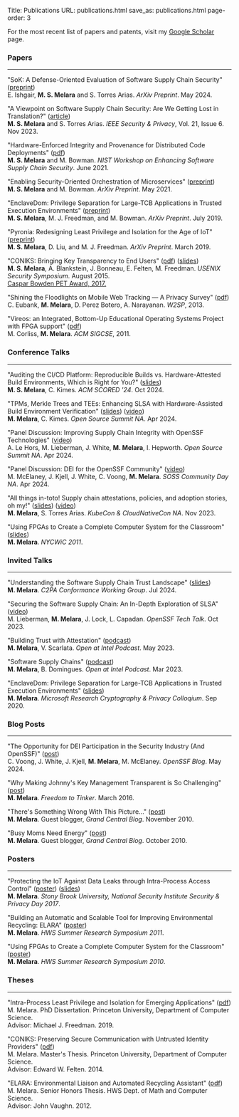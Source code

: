 Title: Publications
URL: publications.html
save_as: publications.html
page-order: 3

For the most recent list of papers and patents, visit my <a class="text-info" href="https://scholar.google.com/citations?user=_YKwSB0AAAAJ&hl=en">Google Scholar</a> page.

### Papers
---

"SoK: A Defense-Oriented Evaluation of Software Supply Chain Security" (<a class="text-info" href="https://arxiv.org/pdf/2405.14993">preprint</a>)
<br>
<span class="label_gray">E. Ishgair, **M. S. Melara** and S. Torres Arias. *ArXiv Preprint*. May 2024.</span>

"A Viewpoint on Software Supply Chain Security: Are We Getting Lost in Translation?" (<a class="text-info" href="https://ieeexplore.ieee.org/abstract/document/10315780">article</a>)
<br>
<span class="label_gray">**M. S. Melara** and S. Torres Arias. *IEEE Security & Privacy*, Vol. 21, Issue 6. Nov 2023.</span>

"Hardware-Enforced Integrity and Provenance for Distributed Code Deployments" (<a class="text-info" href="https://arxiv.org/abs/2106.09843">pdf</a>)
<br>
<span class="label_gray">**M. S. Melara** and M. Bowman. *NIST Workshop on Enhancing Software Supply Chain Security*. June 2021.</span>

"Enabling Security-Oriented Orchestration of Microservices" (<a class="text-info" href="https://arxiv.org/abs/2106.09841">preprint</a>)
<br>
<span class="label_gray">**M. S. Melara** and M. Bowman. *ArXiv Preprint*. May 2021.</span>

"EnclaveDom: Privilege Separation for Large-TCB Applications in Trusted Execution Environments" (<a class="text-info" href="https://arxiv.org/abs/1907.13245">preprint</a>)
<br>
<span class="label_gray">**M. S. Melara**, M. J. Freedman, and M. Bowman. *ArXiv Preprint*. July 2019.</span>

"Pyronia: Redesigning Least Privilege and Isolation for the Age of IoT" (<a class="text-info" href="https://arxiv.org/abs/1903.01950">preprint</a>)
<br>
<span class="label_gray">**M. S. Melara**, D. Liu, and M. J. Freedman. *ArXiv Preprint*. March 2019.</span>

"CONIKS: Bringing Key Transparency to End Users" (<a class="text-info" href="static/pubs/sec15-paper-melara.pdf">pdf</a>) (<a class="text-info" href="static/pubs/coniks_usenix15_pres.pdf">slides</a>)
<br>
<span class="label_gray">**M. S. Melara**, A. Blankstein, J. Bonneau, E. Felten, M. Freedman. *USENIX Security Symposium*. August 2015.</span>
<br>
<span class="text-success"><a href="https://www.petsymposium.org/award/"><u>Caspar Bowden PET Award, 2017.</u></a></span>

"Shining the Floodlights on Mobile Web Tracking — A Privacy Survey" (<a class="text-info" href="static/pubs/s2p2.pdf">pdf</a>)
<br>
<span class="label_gray">C. Eubank, **M. Melara**, D. Perez Botero, A. Narayanan. *W2SP*, 2013.</span>

"Vireos: an Integrated, Bottom-Up Educational Operating Systems Project with FPGA support" (<a class="text-info" href="static/pubs/vireos.pdf">pdf</a>)
<br>
<span class="label_gray">M. Corliss, **M. Melara**. *ACM SIGCSE*, 2011.</span>

### Conference Talks
---

"Auditing the CI/CD Platform: Reproducible Builds vs. Hardware-Attested Build Environments, Which is Right for You?" (<a class="text-info" href="https://docs.google.com/presentation/d/1TddXWjBteTkzZAEZ3Y6Olt3VB46ool8v9g9YjxYn2X8/edit?usp=sharing">slides</a>)
<br>
<span class="label_gray">**M. S. Melara**, C. Kimes. *ACM SCORED '24*. Oct 2024.</span>

"TPMs, Merkle Trees and TEEs: Enhancing SLSA with Hardware-Assisted Build Environment Verification" (<a class="text-info" href="static/pubs/habe@ossna2024.pdf">slides</a>) (<a class="text-info" href="https://www.youtube.com/watch?v=Gk0LDi05KRg">video</a>)
<br>
<span class="label_gray">**M. Melara**, C. Kimes. *Open Source Summit NA*. Apr 2024.</span>

"Panel Discussion: Improving Supply Chain Integrity with OpenSSF Technologies" (<a class="text-info" href="https://www.youtube.com/watch?v=6EPROzPfqD8&t=3s">video</a>)
<br>
<span class="label_gray">A. Le Hors, M. Lieberman, J. White, **M. Melara**, I. Hepworth. *Open Source Summit NA*. Apr 2024.</span>

"Panel Discussion: DEI for the OpenSSF Community" (<a class="text-info" href="https://www.youtube.com/watch?v=OZhcpWxzJaA">video</a>)
<br>
<span class="label_gray">M. McElaney, J. Kjell, J. White, C. Voong, **M. Melara**. *SOSS Community Day NA*. Apr 2024.</span>

"All things in-toto! Supply chain attestations, policies, and adoption stories, oh my!" (<a class="text-info" href="static/pubs/in-toto@kccnc2023.pdf">slides</a>) (<a class="text-info" href="https://www.youtube.com/watch?v=wuB--26-WpM">video</a>)
<br>
<span class="label_gray">**M. Melara**, S. Torres Arias. *KubeCon & CloudNativeCon NA*. Nov 2023.</span>

"Using FPGAs to Create a Complete Computer System for the Classroom" (<a class="text-info" href="static/pubs/nycwic-pres.pdf">slides</a>)
<br/>
<span class="label_gray">**M. Melara**. *NYCWiC 2011*.</span>

### Invited Talks
---

"Understanding the Software Supply Chain Trust Landscape" (<a class="text-info" href="static/pubs/SWSCEcosystemOverview.pdf">slides</a>)
<br>
<span class="label_gray">**M. Melara**. *C2PA Conformance Working Group*. Jul 2024.</span>

"Securing the Software Supply Chain: An In-Depth Exploration of SLSA" (<a class="text-info" href="https://www.youtube.com/watch?v=HHXPEWvfFwk">video</a>)
<br>
<span class="label_gray">M. Lieberman, **M. Melara**, J. Lock, L. Capadan. *OpenSSF Tech Talk*. Oct 2023.</span>

"Building Trust with Attestation" (<a class="text-info" href="https://openatintel.podbean.com/e/building-trust-with-attestation/">podcast</a>)
<br>
<span class="label_gray">**M. Melara**, V. Scarlata. *Open at Intel Podcast*. May 2023.</span>

"Software Supply Chains" (<a class="text-info" href="https://openatintel.podbean.com/e/software-supply-chains/">podcast</a>)
<br>
<span class="label_gray">**M. Melara**, B. Domingues. *Open at Intel Podcast*. Mar 2023.</span>

"EnclaveDom: Privilege Separation for Large-TCB Applications in Trusted Execution Environments" (<a class="text-info" href="static/pubs/enclavedom-talk.pdf">slides</a>)
<br>
<span class="label_gray">**M. Melara**. *Microsoft Research Cryptography & Privacy Colloqium*. Sep 2020.</span>

### Blog Posts
---

"The Opportunity for DEI Participation in the Security Industry (And OpenSSF)" (<a class="text-info" href="https://openssf.org/blog/2024/05/29/the-opportunity-for-dei-participation-in-the-security-industry-and-openssf/">post</a>)
<br>
<span class="label_gray">C. Voong, J. White, J. Kjell, **M. Melara**, M. McElaney. *OpenSSF Blog*. May 2024.</span>

"Why Making Johnny's Key Management Transparent is So Challenging" (<a class="text-info" href="https://freedom-to-tinker.com/2016/03/31/why-making-johnnys-key-management-transparent-is-so-challenging/">post</a>)
<br>
<span class="label_gray">**M. Melara**. *Freedom to Tinker*. March 2016.</span>

"There's Something Wrong With This Picture..." (<a class="text-info" href="https://grandcentralblog.wordpress.com/2010/11/05/guest-blogger-marcela-melara-2/">post</a>)
<br>
<span class="label_gray">**M. Melara**. Guest blogger, *Grand Central Blog*. November 2010.</span>

"Busy Moms Need Energy" (<a class="text-info" href="https://grandcentralblog.wordpress.com/2010/10/30/guest-blogger-marcela-melara/">post</a>)
<br>
<span class="label_gray">**M. Melara**. Guest blogger, *Grand Central Blog*. October 2010.</span>

### Posters
---

"Protecting the IoT Against Data Leaks through Intra-Process Access Control" (<a class="text-info" href="static/pubs/s&pDay-poster.pdf">poster</a>) (<a class="text-info" href="static/pubs/s&pDay-blitz-presentation.pdf">slides</a>)
<br>
<span class="label_gray">**M. Melara**. *Stony Brook University, National Security Institute Security & Privacy Day 2017*.</span>

"Building an Automatic and Scalable Tool for Improving Environmental Recycling: ELARA" (<a class="text-info" href="static/pubs/elara-poster.pdf">poster</a>)
<br>
<span class="label_gray">**M. Melara**. *HWS Summer Research Symposium 2011*.</span>

"Using FPGAs to Create a Complete Computer System for the Classroom" (<a class="text-info" href="static/pubs/fpga-poster.pdf">poster</a>)
<br>
<span class="label_gray">**M. Melara**. *HWS Summer Research Symposium 2010*.</span>

### Theses
---

"Intra-Process Least Privilege and Isolation for Emerging Applications" (<a class="text-info" href="static/pubs/phd-thesis.pdf">pdf</a>)
<br>
<span class="label_gray">M. Melara. PhD Dissertation. Princeton University, Department of Computer Science. <br/>Advisor: Michael J. Freedman. 2019.</span>

"CONIKS: Preserving Secure Communication with Untrusted Identity Providers" (<a class="text-info" href="static/pubs/mse-thesis.pdf">pdf</a>)
<br>
<span class="label_gray">M. Melara. Master's Thesis. Princeton University, Department of Computer Science. <br/>Advisor: Edward W. Felten. 2014.</span>

"ELARA: Environmental Liaison and Automated Recycling Assistant" (<a class="text-info" href="static/pubs/honors-thesis.pdf">pdf</a>)
<br>
<span class="label_gray">M. Melara. Senior Honors Thesis. HWS Dept. of Math and Computer Science. <br/>Advisor: John Vaughn. 2012.</span>

